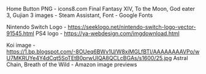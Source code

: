 Home Button PNG - icons8.com
Final Fantasy XIV, To the Moon, God eater 3, Gujian 3 images - Steam
Assistant, Font - Google Fonts

Nintendo Switch Logo - https://seeklogo.net/nintendo-switch-logo-vector-91545.html
PS4 logo - https://ya-webdesign.com/imgdownload.html

Koi image - https://1.bp.blogspot.com/-8OUeq6BWv1U/W8xiMGLfBTI/AAAAAAAAVPo/wU7MKRUYe4Y4dCqt5SoTEtB0prwUIQA8QCLcBGAs/s1600/25.jpg
Astral Chain, Breath of the Wild - Amazon image previews